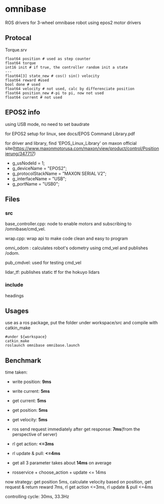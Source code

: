 # omnibase

ROS drivers for 3-wheel omnibase robot using epos2 motor drivers

## Protocal

Torque.srv

	float64 position # used as step counter
	float64 torque
	int16 init # if true, the controller random init a state
	---
	float64[3] state_new # cos() sin() velocity
	float64 reward #used
	bool done # used
	float64 velocity # not used, calc by differenciate position
	float64 position_new #-pi to pi, now not used
	float64 current # not used

## EPOS2 info

using USB mode, no need to set baudrate

for EPOS2 setup for linux, see docs/EPOS Command Library.pdf

for driver and library, find 'EPOS_Linux_Library' on maxon official site(https://www.maxonmotorusa.com/maxon/view/product/control/Positionierung/347717)

- g_usNodeId = 1;
- g_deviceName = "EPOS2";
- g_protocolStackName = "MAXON SERIAL V2";
- g_interfaceName = "USB";
- g_portName = "USB0";


## Files

### src

base_controller.cpp: node to enable motors and subscribing to /omnibase/cmd_vel.

wrap.cpp: wrap api to make code clean and easy to program

omni_odom : calculates robot's odometry using cmd_vel and publishes /odom.

pub_cmdvel: used for testing cmd_vel

lidar_tf: publishes static tf for the hokuyo lidars

### include

headings

## Usages

use as a ros package, put the folder under workspace/src and compile with catkin_make

	#under ${workspace}
	catkin_make
	roslaunch omnibase omnibase.launch

## Benchmark

time taken:

- write position: **9ms**
- write current: **5ms**
- get current: **5ms**
- get position: **5ms**
- get velocity: **5ms**
- ros send request immediately after get response: **7ms**(from the perspective of server)
- rl get action: **<=3ms**
- rl update & pull: **<=4ms**

- get all 3 parameter takes about **14ms** on average

- rosservice + choose_action + update <= 14ms

now strategy: 	get position 5ms, calculate velocity based on position, get request & return reward 7ms, 
				rl get action <=3ms, rl update & pull <=4ms

controlling cycle: 30ms, 33.3Hz
